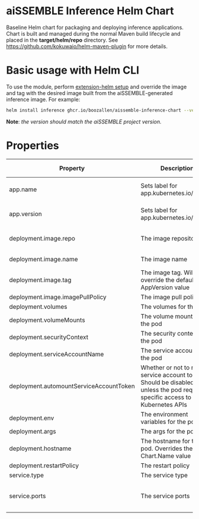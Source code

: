 # aiSSEMBLE Inference Helm Chart
Baseline Helm chart for packaging and deploying inference applications. Chart is built and managed during the normal Maven build lifecycle and placed in the **target/helm/repo** directory. See https://github.com/kokuwaio/helm-maven-plugin for more details. 

# Basic usage with Helm CLI
To use the module, perform [extension-helm setup](../README.md#leveraging-extensions-helm) and override the image and tag with the desired image built from the aiSSEMBLE-generated inference image. For example:
```bash
helm install inference ghcr.io/boozallen/aissemble-inference-chart --version <AISSEMBLE-VERSION> 
```
**Note**: *the version should match the aiSSEMBLE project version.*

# Properties
| Property                                | Description                                                                                                                      | Required Override | Default                                                                                                |
|-----------------------------------------|----------------------------------------------------------------------------------------------------------------------------------|-------------------|--------------------------------------------------------------------------------------------------------|
 | app.name                                | Sets label for app.kubernetes.io/name                                                                                            | No                | Chart.Name (aissemble-inference)                                                                       |
| app.version                             | Sets label for app.kubernetes.io/version                                                                                         | No                | Chart.AppVersion (aiSSEMBLE project version)                                                           |
| deployment.image.repo                   | The image repository                                                                                                             | No                | NB: OSS: update with default aissemble docker repository                                               | 
| deployment.image.name                   | The image name                                                                                                                   | Yes               | boozallen/aissemble-fastapi                                                                            | 
| deployment.image.tag                    | The image tag. Will override the default chart AppVersion value                                                                  | No                | Chart.AppVersion                                                                                       |
| deployment.image.imagePullPolicy        | The image pull policy                                                                                                            | No                | IfNotPresent                                                                                           |
| deployment.volumes                      | The volumes for the pod                                                                                                          | No                | None                                                                                                   | 
| deployment.volumeMounts                 | The volume mounts for the pod                                                                                                    | No                | None                                                                                                   | 
| deployment.securityContext              | The security context for the pod                                                                                                 | No                | None                                                                                                   | 
| deployment.serviceAccountName           | The service account for the pod                                                                                                  | No                | Default user in the cluster namespace                                                                  | 
| deployment.automountServiceAccountToken | Whether or not to mount service account token. Should be disabled unless the pod requires specific access to the Kubernetes APIs | No                | false                                                                                                  | 
| deployment.env                          | The environment variables for the pod                                                                                            | No                | None                                                                                                   | 
| deployment.args                         | The args for the pod                                                                                                             | No                | None                                                                                                   | 
| deployment.hostname                     | The hostname for the pod. Overrides the Chart.Name value                                                                         | No                | Chart.Name                                                                                             | 
| deployment.restartPolicy                | The restart policy                                                                                                               | No                | Always                                                                                                 | 
| service.type                            | The service type                                                                                                                 | No                | ClusterIP                                                                                              | 
| service.ports                           | The service ports                                                                                                                | No                | - name: api <br/>&emsp;&emsp;port: 8000<br/>&emsp;&emsp;protocol: TCP<br/>&emsp;&emsp;targetPort: 8000 |
